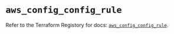 # `aws_config_config_rule`

Refer to the Terraform Registory for docs: [`aws_config_config_rule`](https://registry.terraform.io/providers/hashicorp/aws/5.11.0/docs/resources/config_config_rule).
